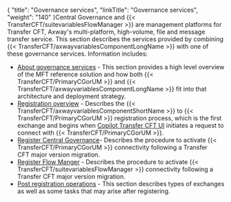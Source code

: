 {
    "title": "Governance services",
    "linkTitle": "Governance services",
    "weight": "140"
}Central Governance and {{< TransferCFT/suitevariablesFlowManager  >}} are management platforms for Transfer CFT, Axway's multi-platform, high-volume, file and message transfer service. This section describes the services provided by combining {{< TransferCFT/axwayvariablesComponentLongName  >}} with one of these governance services. Information includes:

- [About governance services](governance_overview) - This section provides a high level overview of the MFT reference solution and how both {{< TransferCFT/PrimaryCGorUM >}} and {{< TransferCFT/axwayvariablesComponentLongName >}} fit into that architecture and deployment strategy.
- [Registration overview](cg_register_overview) - Describes the {{< TransferCFT/axwayvariablesComponentShortName >}} to {{< TransferCFT/PrimaryCGorUM >}} registration process, which is the first exchange and begins when <a href="" class="MCTextPopup popup popupHead">Copilot<span class="MCTextPopupBody MCTextPopupBody_Closed needs-pie popupBody" aria-hidden="true"><span class="MCTextPopupArrow"> </span>Transfer CFT UI</span></a> initiates a request to connect with {{< TransferCFT/PrimaryCGorUM >}}.
- [Register Central Governance](register_cg)- Describes the procedure to activate {{< TransferCFT/PrimaryCGorUM >}} connectivity following a Transfer CFT major version migration.
- [Register Flow Manger](register_fm) - Describes the procedure to activate {{< TransferCFT/suitevariablesFlowManager >}} connectivity following a Transfer CFT major version migration.
- [Post registration operations](cg_postregister) - This section describes types of exchanges as well as some tasks that may arise after registering.

 
